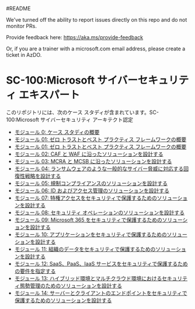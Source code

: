 #README

We've turned off the ability to report issues directly on this repo and do not monitor PRs.

Provide feedback here: https://aka.ms/provide-feedback

Or, if you are a trainer with a microsoft.com email address, please create a ticket in AzDO.

# SC-100:Microsoft サイバーセキュリティ エキスパート

このリポジトリには、次のケース スタディが含まれています。SC-100:Microsoft サイバーセキュリティ アーキテクト認定

* [モジュール 0: ケース スタディの概要](/Instructions/CaseStudyv2/00-Case%20study%20introduction.md)
* [モジュール 01: ゼロ トラストとベスト プラクティス フレームワークの概要](/Instructions/CaseStudyv2/01a-Build_security_strategy.md)
* [モジュール 01: ゼロ トラストとベスト プラクティス フレームワークの概要](/Instructions/CaseStudyv2/01b-Architecture_best_practices.md)
* [モジュール 02: CAF と WAF に沿ったソリューションを設計する](/Instructions/CaseStudyv2/02-Design_solutions_CAF.md)
* [モジュール 03: MCRA と MCSB に沿ったソリューションを設計する](/Instructions/CaseStudyv2/03-Best_practices_MCRA_MCSB.md)
* [モジュール 04: ランサムウェアのような一般的なサイバー脅威に対応する回復性戦略を設計する](/Instructions/CaseStudyv2/04-Design_resiliency_strategy_ransomware.md)
* [モジュール 05: 規制コンプライアンスのソリューションを設計する](/Instructions/CaseStudyv2/05-Evaluate_regulatory_compliance.md)
* [モジュール 06: ID およびアクセス管理のソリューションを設計する](/Instructions/CaseStudyv2/06-Design_solutions_identity_access_management.md)
* [モジュール 07: 特権アクセスをセキュリティで保護するためのソリューションを設計する](/Instructions/CaseStudyv2/07-Design_solutions_securing_privileged_access.md)
* [モジュール 08: セキュリティ オペレーションのソリューションを設計する](/Instructions/CaseStudyv2/08-Design_solutions_security_operations.md)
* [モジュール 09: Microsoft 365 をセキュリティで保護するためのソリューションを設計する](/Instructions/CaseStudyv2/09-Design_solutions_securing_Microsoft_365.md)
* [モジュール 10: アプリケーションをセキュリティで保護するためのソリューションを設計する](/Instructions/CaseStudyv2/10-Design_solutions_securing_applications.md)
* [モジュール 11: 組織のデータをセキュリティで保護するためのソリューションを設計する](/Instructions/CaseStudyv2/11-Design_solutions_securing_organizations_data.md)
* [モジュール 12: SaaS、PaaS、IaaS サービスをセキュリティで保護するための要件を指定する](/Instructions/CaseStudyv2/12-Specify_requirements_securing_PaaS_IaaS_and_SaaS.md)
* [モジュール 13: ハイブリッド環境とマルチクラウド環境におけるセキュリティ態勢管理のためのソリューションを設計する](/Instructions/CaseStudyv2/13-Evaluate_security_posture.md)
* [モジュール 14: サーバーとクライアントのエンドポイントをセキュリティで保護するためのソリューションを設計する](/Instructions/CaseStudyv2/14-Design_solutions_securing_server_client_endpoints.md)
